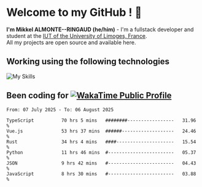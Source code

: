 # Welcome to my GitHub ! 🌃

**I'm Mikkel ALMONTE--RINGAUD (he/him)** - I'm a fullstack developer and student at the [IUT of the University of Limoges, France](https://iut.unilim.fr). \
All my projects are open source and available here.

## Working using the following technologies

![My Skills](https://skillicons.dev/icons?i=solidjs,pnpm,nodejs,ts,js,vercel,netlify,html,css,rust,astro,git,vue,md,electron,figma,github,bash,bun,cloudflare,py,tailwind,nginx,npm,tauri,vite,zig,yarn,windicss,dart,flutter,kotlin&theme=dark)

## Been coding for [![WakaTime Public Profile](https://wakatime.com/badge/user/0839e595-e07a-435c-8d59-ed95f2a3d6dd.svg?style=flat-square)](https://wakatime.com/@0839e595-e07a-435c-8d59-ed95f2a3d6dd)

<!--START_SECTION:waka-->

```plain
From: 07 July 2025 - To: 06 August 2025

TypeScript          70 hrs 5 mins   ########-----------------   31.96 %
Vue.js              53 hrs 37 mins  ######-------------------   24.46 %
Rust                34 hrs 4 mins   ####---------------------   15.54 %
Python              11 hrs 46 mins  #------------------------   05.37 %
JSON                9 hrs 42 mins   #------------------------   04.43 %
JavaScript          8 hrs 30 mins   #------------------------   03.88 %
```

<!--END_SECTION:waka-->

